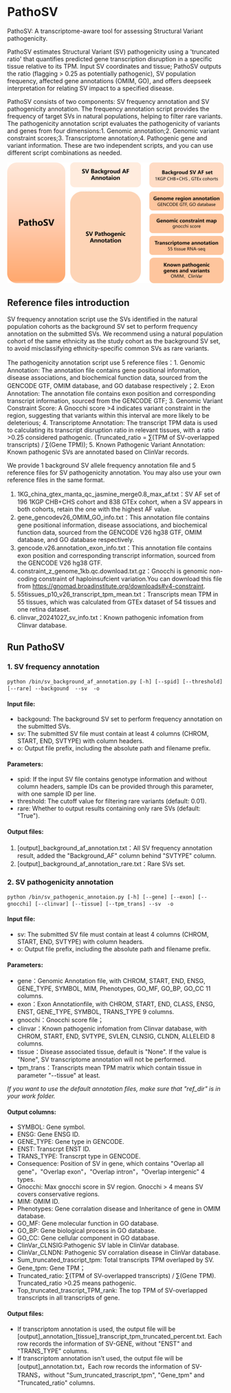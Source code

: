 # PathoSV
PathoSV: A transcriptome-aware tool for assessing Structural Variant pathogenicity.


PathoSV estimates Structural Variant (SV) pathogenicity using a 'truncated ratio' that quantifies predicted gene transcription disruption in a specific tissue relative to its TPM. Input SV coordinates and tissue; PathoSV outputs the ratio (flagging > 0.25 as potentially pathogenic), SV population frequency, affected gene annotations (OMIM, GO), and offers deepseek interpretation for relating SV impact to a specified disease.

PathoSV consists of two components: SV frequency annotation and SV pathogenicity annotation. The frequency annotation script provides the frequency of target SVs in natural populations, helping to filter rare variants. The pathogenicity annotation script evaluates the pathogenicity of variants and genes from four dimensions:1. Genomic annotation;2. Genomic variant constraint scores;3. Transcriptome annotation;4. Pathogenic gene and variant information. These are two independent scripts, and you can use different script combinations as needed.

![PathoSV_components](picture/PathoSV_components.png)

## Reference files introduction
SV frequency annotation script use the SVs identified in the natural population cohorts as the background SV set to perform frequency annotation on the submitted SVs. We recommend using a natural population cohort of the same ethnicity as the study cohort as the background SV set, to avoid misclassifying ethnicity-specific common SVs as rare variants. 

The pathogenicity annotation script use 5 reference files：1. Genomic Annotation: The annotation file contains gene positional information, disease associations, and biochemical function data, sourced from the GENCODE GTF, OMIM database, and GO database respectively；2. Exon Annotation: The annotation file contains exon position and corresponding transcript information, sourced from the GENCODE GTF; 3. Genomic Variant Constraint Score:
A Gnocchi score >4 indicates variant constraint in the region, suggesting that variants within this interval are more likely to be deleterious; 4. Transcriptome Annotation: The transcript TPM data is used to calculating its transcript disruption ratio in relevant tissues, with a ratio >0.25 considered pathogenic. (Truncated_ratio = ∑(TPM of SV-overlapped transcripts) / ∑(Gene TPM)); 5. Known Pathogenic Variant Annotation: Known pathogenic SVs are annotated based on ClinVar records.

We provide 1 background SV allele frequency annotation file and 5 reference files for SV pathogenicity annotation. You may also use your own reference files in the same format.
1. 1KG_china_gtex_manta_qc_jasmine_merge0.8_max_af.txt：SV AF set of 196 1KGP CHB+CHS cohort and 838 GTEx cohort, when a SV appears in both cohorts, retain the one with the highest AF value.
2. gene_gencodev26_OMIM_GO_info.txt：This annotation file contains gene positional information, disease associations, and biochemical function data, sourced from the GENCODE V26 hg38 GTF, OMIM database, and GO database respectively.
3. gencode.v26.annotation_exon_info.txt：This annotation file contains exon position and corresponding transcript information, sourced from the GENCODE  V26 hg38 GTF.
4. constraint_z_genome_1kb.qc.download.txt.gz：Gnocchi is genomic non-coding constraint of haploinsufcient variation.You can download this file from https://gnomad.broadinstitute.org/downloads#v4-constraint.
5. 55tissues_p10_v26_transcript_tpm_mean.txt：Transcripts mean TPM in 55 tissues, which was calculated from GTEx dataset of 54 tissues and one retina dataset.
6. clinvar_20241027_sv_info.txt：Known pathogenic infomation from Clinvar database.

## Run PathoSV
### 1. SV frequency annotation
```
python /bin/sv_background_af_annotation.py [-h] [--spid] [--threshold] [--rare] --backgound  --sv  -o
```

#### Input file:
- backgound: The background SV set to perform frequency annotation on the submitted SVs.
- sv: The submitted SV file must contain at least 4 columns (CHROM, START, END, SVTYPE) with column headers.
- o: Output file prefix, including the absolute path and filename prefix.
  
#### Parameters:
- spid: If the input SV file contains genotype information and without column headers, sample IDs can be provided through this parameter, with one sample ID per line.
- threshold: The cutoff value for filtering rare variants (default: 0.01).
- rare: Whether to output results containing only rare SVs (default: "True").

#### Output files:
1. [output]_background_af_annotation.txt：All SV frequency annotation result, added the "Background_AF" column behind "SVTYPE" column.
2. [output]_background_af_annotation_rare.txt：Rare SVs set.

### 2. SV pathogenicity annotation
```
python /bin/sv_pathogenic_annotaion.py [-h] [--gene] [--exon] [--gnocchi] [--clinvar] [--tissue] [--tpm_trans] --sv  -o
```

#### Input file:
- sv: The submitted SV file must contain at least 4 columns (CHROM, START, END, SVTYPE) with column headers.
- o: Output file prefix, including the absolute path and filename prefix.

#### Parameters:
- gene：Genomic Annotation file, with CHROM, START, END, ENSG, GENE_TYPE, SYMBOL, MIM, Phenotypes, GO_MF, GO_BP, GO_CC 11 columns.
- exon：Exon Annotationfile, with CHROM, START, END, CLASS, ENSG, ENST, GENE_TYPE, SYMBOL, TRANS_TYPE 9 columns.
- gnocchi：Gnocchi score file；
- clinvar：Known pathogenic infomation from Clinvar database, with CHROM, START, END, SVTYPE, SVLEN, CLNSIG, CLNDN, ALLELEID 8 columns.
- tissue：Disease associated tissue, default is "None". If the value is "None", SV transcriptome annotation will not be performed.
- tpm_trans：Transcripts mean TPM matrix which contain tissue in parameter "--tissue" at least.

*If you want to use the default annotation files, make sure that "ref_dir" is in your work folder.*

#### Output columns:
- SYMBOL: Gene symbol.
- ENSG: Gene ENSG ID.
- GENE_TYPE: Gene type in GENCODE.
- ENST: Transcrpt ENST ID.
- TRANS_TYPE: Transcrpt type in GENCODE.
- Consequence: Position of SV in gene, which contains "Overlap all gene"，"Overlap exon"，"Overlap intron"，"Overlap intergenic" 4 types.
- Gnocchi: Max gnocchi score in SV region. Gnocchi > 4 means SV covers conservative regions.
- MIM: OMIM ID.
- Phenotypes: Gene corralation disease and Inheritance of gene in OMIM database.
- GO_MF: Gene molecular function in GO database.
- GO_BP: Gene biological process in GO database.
- GO_CC: Gene cellular component in GO database.
- ClinVar_CLNSIG:Pathogenic SV lable in ClinVar database.
- ClinVar_CLNDN: Pathogenic SV corralation disease in ClinVar database.
- Sum_truncated_trascript_tpm: Total transcripts TPM overlaped by SV.	
- Gene_tpm: Gene TPM；
- Truncated_ratio: ∑(TPM of SV-overlapped transcripts) / ∑(Gene TPM). Truncated_ratio >0.25 means pathogenic.
- Top_truncated_trascript_TPM_rank: The top TPM of SV-overlapped transcripts in all transcripts of gene.

#### Output files:
- If transcriptom annotation is used, the output file will be [output]\_annotation\_[tissue]_transcript_tpm_truncated_percent.txt. Each row records the information of SV-GENE, without "ENST" and "TRANS_TYPE" columns.
- If transcriptom annotation isn't used, the output file will be [output]_annotation.txt，Each row records the information of SV-TRANS，without "Sum_truncated_trascript_tpm", "Gene_tpm" and "Truncated_ratio" columns.
